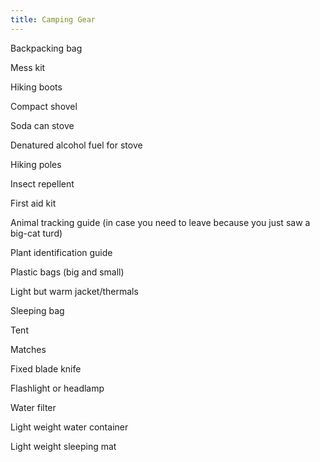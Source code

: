 ```yaml
---
title: Camping Gear
---
```

Backpacking bag

Mess kit

Hiking boots

Compact shovel

Soda can stove

Denatured alcohol fuel for stove

Hiking poles

Insect repellent

First aid kit

Animal tracking guide (in case you need to leave because you just saw a big-cat turd)

Plant identification guide

Plastic bags (big and small)

Light but warm jacket/thermals

Sleeping bag

Tent

Matches

Fixed blade knife

Flashlight or headlamp

Water filter

Light weight water container

Light weight sleeping mat 
